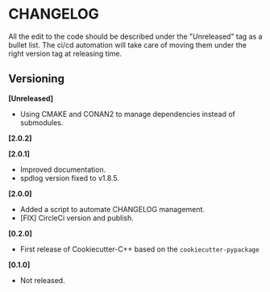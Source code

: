 CHANGELOG
=========

All the edit to the code should be described under the "Unreleased" tag as a
bullet list. The ci/cd automation will take care of moving them under the right
version tag at releasing time.

Versioning
----------
**[Unreleased]**
* Using CMAKE and CONAN2 to manage dependencies instead of submodules.

**[2.0.2]**

**[2.0.1]**
* Improved documentation.
* spdlog version fixed to v1.8.5.

**[2.0.0]**
* Added a script to automate CHANGELOG management.
* [FIX] CircleCi version and publish.

**[0.2.0]**
* First release of Cookiecutter-C++ based on the `cookiecutter-pypackage`

**[0.1.0]**
* Not released.


